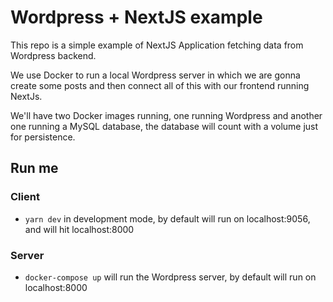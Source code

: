 # Wordpress + NextJS example

This repo is a simple example of NextJS Application fetching data from Wordpress backend.

We use Docker to run a local Wordpress server in which we are gonna create some posts and 
then connect all of this with our frontend running NextJs.

We'll have two Docker images running, one running Wordpress and another one running a MySQL
database, the database will count with a volume just for persistence. 

## Run me

### Client

* `yarn dev` in development mode, by default will run on localhost:9056, and will hit localhost:8000

### Server

* `docker-compose up` will run the Wordpress server, by default will run on localhost:8000
